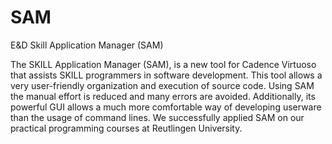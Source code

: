 # SAM
E&D Skill Application Manager (SAM)

The SKILL Application Manager (SAM), is a new tool for Cadence Virtuoso that assists SKILL programmers in software development. This tool allows a very user-friendly organization and execution of source code. Using SAM the manual effort is reduced and many errors are avoided. Additionally, its powerful GUI allows a much more comfortable way of developing userware than the usage of command lines. We successfully applied SAM on our practical programming courses at Reutlingen University.
